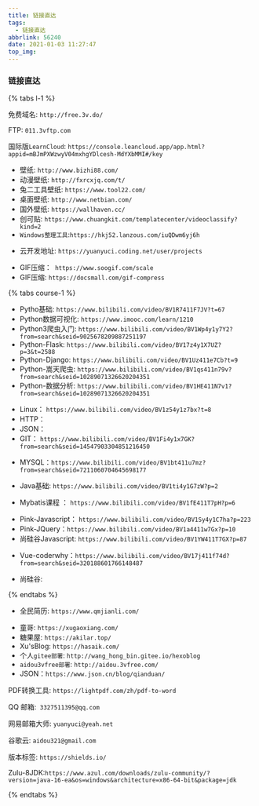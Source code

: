 ```yaml
---
title: 链接直达
tags:
  - 链接直达
abbrlink: 56240
date: 2021-01-03 11:27:47
top_img:
---
```


###  链接直达

{% tabs l-1 %}

<!-- tab 域名 -->

免费域名:  `http://free.3v.do/`

FTP: `011.3vftp.com`

<!-- endtab -->



<!-- tab LearnColud -->

国际版`LearnCloud`: `https://console.leancloud.app/app.html?appid=mBJmPXWzwyV04mxhgYDlcesh-MdYXbMMI#/key`

<!-- endtab  -->



<!-- tab 壁纸 -->

+ 壁纸: `http://www.bizhi88.com/`
+ 动漫壁纸: `http://fxrcxjq.com/t/`
+ 兔二工具壁纸: `https://www.tool22.com/`
+ 桌面壁纸: `http://www.netbian.com/`
+ 国外壁纸: `https://wallhaven.cc/`
+ 创可贴: `https://www.chuangkit.com/templatecenter/videoclassify?kind=2`
+ `Windows整理工具`:`https://hkj52.lanzous.com/iuQDwm6yj6h`

<!-- endtab -->



<!-- tab 云开发 -->

+ 云开发地址: `https://yuanyuci.coding.net/user/projects`

<!-- endtab -->



<!-- tab GIF制作 -->

+ GIF压缩：` https://www.soogif.com/scale`
+ GIF压缩: `https://docsmall.com/gif-compress`

<!-- endtab -->



<!-- tab 学习课程  -->

{% tabs course-1 %}

<!-- tab Python -->

+ Pytho基础:  `https://www.bilibili.com/video/BV1R7411F7JV?t=67`
+ Python数据可视化: `https://www.imooc.com/learn/1210`
+ Python3爬虫入门: `https://www.bilibili.com/video/BV1Wp4y1y7Y2?from=search&seid=9025678209887251197`
+ Python-Flask: `https://www.bilibili.com/video/BV17z4y1X7UZ?p=3&t=2588`
+ Python-Django: `https://www.bilibili.com/video/BV1Uz411e7Cb?t=9`
+ Python-嵩天爬虫: `https://www.bilibili.com/video/BV1qs411n79v?from=search&seid=10289071326620204351`
+ Python-数据分析: `https://www.bilibili.com/video/BV1HE411N7v1?from=search&seid=10289071326620204351`

<!-- endtab -->

<!-- tab Linux -->

+ Linux： `https://www.bilibili.com/video/BV1z54y1z7bx?t=8`
+ HTTP：
+ JSON：
+ GIT： `https://www.bilibili.com/video/BV1Fi4y1x7GK?from=search&seid=14547903304851216450`

<!-- endtab -->

<!-- tab MYSQL-->

+ MYSQL：`https://www.bilibili.com/video/BV1bt411u7mz?from=search&seid=7211060704645698177`


<!-- endtab -->

<!-- tab Java-->

+ Java基础: `https://www.bilibili.com/video/BV1ti4y1G7zW?p=2`

+ Mybatis课程 ： `https://www.bilibili.com/video/BV1fE411T7pH?p=6`

<!-- endtab -->



<!-- tab Javascript -->

+ Pink-Javascript： `https://www.bilibili.com/video/BV1Sy4y1C7ha?p=223`
+ Pink-JQuery：`https://www.bilibili.com/video/BV1a4411w7Gx?p=10`
+ 尚硅谷Javascript: `https://www.bilibili.com/video/BV1YW411T7GX?p=87`

<!-- endtab -->



<!-- tab Vue -->

+ Vue-coderwhy：`https://www.bilibili.com/video/BV17j411f74d?from=search&seid=320188601766148487`

<!-- endtab -->



<!-- tab HTML+CSS -->

+ 尚硅谷: 

<!-- endtab -->

{% endtabs %}

<!-- endtab -->



<!-- tab 简历制作 -->

+ 全民简历: `https://www.qmjianli.com/`

<!-- endtab -->



<!-- tab 友情链接 -->

+ 童哥: `https://xugaoxiang.com/`
+ 糖果屋:  `https://akilar.top/`
+ Xu'sBlog: `https://hasaik.com/`
+ 个人`gitee部署`: `http://wang_hong_bin.gitee.io/hexoblog`
+ `aidou3vfree部署`: `http://aidou.3vfree.com/`
+ JSON：`https://www.json.cn/blog/qianduan/`

<!-- endtab -->



<!-- tab PDF转换工具  -->

PDF转换工具:  `https://lightpdf.com/zh/pdf-to-word`

<!-- endtab  -->



<!-- tab 邮箱  -->

QQ 邮箱:` 3327511395@qq.com`

网易邮箱大师: `yuanyuci@yeah.net `

谷歌云: `aidou321@gmail.com`

<!-- endtab  -->


<!-- tab 标签   -->

版本标签: `https://shields.io/`

Zulu-8JDK:`https://www.azul.com/downloads/zulu-community/?version=java-16-ea&os=windows&architecture=x86-64-bit&package=jdk`

<!-- endtab  -->

{% endtabs %}

